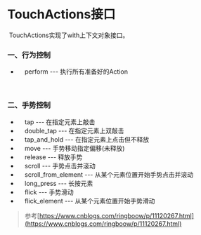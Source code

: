# TouchActions接口

 TouchActions实现了with上下文对象接口。

### 一、行为控制

-     perform --- 执行所有准备好的Action

 

### 二、手势控制

-     tap --- 在指定元素上敲击
-     double_tap --- 在指定元素上双敲击
-     tap_and_hold --- 在指定元素上点击但不释放
-     move --- 手势移动指定偏移(未释放)
-     release --- 释放手势
-     scroll --- 手势点击并滚动
-     scroll_from_element --- 从某个元素位置开始手势点击并滚动
-     long_press --- 长按元素
-     flick --- 手势滑动
-     flick_element --- 从某个元素位置开始手势滑动

> 参考[https://www.cnblogs.com/ringboow/p/11120267.html](https://www.cnblogs.com/ringboow/p/11120267.html)

